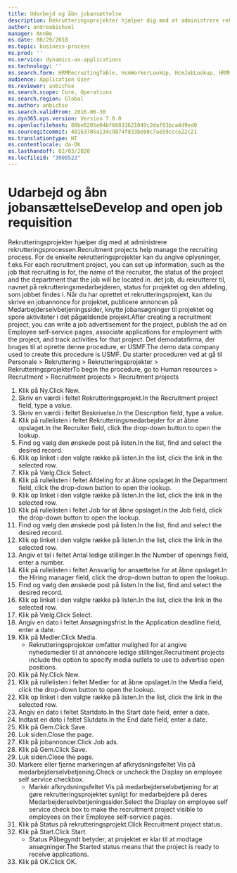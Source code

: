 ```yaml
---
title: Udarbejd og åbn jobansættelse
description: Rekrutteringsprojekter hjælper dig med at administrere rekrutteringsprocessen.
author: andreabichsel
manager: AnnBe
ms.date: 08/29/2018
ms.topic: business-process
ms.prod: ''
ms.service: dynamics-ax-applications
ms.technology: ''
ms.search.form: HRMRecruitingTable, HcmWorkerLookUp, HcmJobLookup, HRMRecruitingMedia, HRMRecruitingJobAd
audience: Application User
ms.reviewer: anbichse
ms.search.scope: Core, Operations
ms.search.region: Global
ms.author: anbichse
ms.search.validFrom: 2016-06-30
ms.dyn365.ops.version: Version 7.0.0
ms.openlocfilehash: 88be0205e04bf66833621049c2daf03bca4d9ed0
ms.sourcegitcommit: 40163705a134c9874fd33be80c7ae59ccce22c21
ms.translationtype: HT
ms.contentlocale: da-DK
ms.lasthandoff: 02/03/2020
ms.locfileid: "3008523"
---
```

# <a name="develop-and-open-job-requisition"></a><span data-ttu-id="a07be-103">Udarbejd og åbn jobansættelse</span><span class="sxs-lookup"><span data-stu-id="a07be-103">Develop and open job requisition</span></span>



<span data-ttu-id="a07be-104">Rekrutteringsprojekter hjælper dig med at administrere rekrutteringsprocessen.</span><span class="sxs-lookup"><span data-stu-id="a07be-104">Recruitment projects help manage the recruiting process.</span></span> <span data-ttu-id="a07be-105">For de enkelte rekrutteringsprojekter kan du angive oplysninger, f.eks.</span><span class="sxs-lookup"><span data-stu-id="a07be-105">For each recruitment project, you can set up information, such as the job that recruiting is for, the name of the recruiter, the status of the project and the department that the job will be located in.</span></span> <span data-ttu-id="a07be-106">det job, du rekrutterer til, navnet på rekrutteringsmedarbejderen, status for projektet og den afdeling, som jobbet findes i. Når du har oprettet et rekrutteringsprojekt, kan du skrive en jobannonce for projektet, publicere annoncen på Medarbejderselvbetjeningssider, knytte jobansøgninger til projektet og spore aktiviteter i det pågældende projekt.</span><span class="sxs-lookup"><span data-stu-id="a07be-106">After creating a recruitment project, you can write a job advertisement for the project, publish the ad on Employee self-service pages, associate applications for employment with the project, and track activities for that project.</span></span> <span data-ttu-id="a07be-107">Det demodatafirma, der bruges til at oprette denne procedure, er USMF.</span><span class="sxs-lookup"><span data-stu-id="a07be-107">The demo data company used to create this procedure is USMF.</span></span> <span data-ttu-id="a07be-108">Du starter proceduren ved at gå til Personale > Rekruttering > Rekrutteringsprojekter > Rekrutteringsprojekter</span><span class="sxs-lookup"><span data-stu-id="a07be-108">To begin the procedure, go to Human resources > Recruitment > Recruitment projects > Recruitment projects</span></span>

1. <span data-ttu-id="a07be-109">Klik på Ny.</span><span class="sxs-lookup"><span data-stu-id="a07be-109">Click New.</span></span>
2. <span data-ttu-id="a07be-110">Skriv en værdi i feltet Rekrutteringsprojekt.</span><span class="sxs-lookup"><span data-stu-id="a07be-110">In the Recruitment project field, type a value.</span></span>
3. <span data-ttu-id="a07be-111">Skriv en værdi i feltet Beskrivelse.</span><span class="sxs-lookup"><span data-stu-id="a07be-111">In the Description field, type a value.</span></span>
4. <span data-ttu-id="a07be-112">Klik på rullelisten i feltet Rekrutteringsmedarbejder for at åbne opslaget.</span><span class="sxs-lookup"><span data-stu-id="a07be-112">In the Recruiter field, click the drop-down button to open the lookup.</span></span>
5. <span data-ttu-id="a07be-113">Find og vælg den ønskede post på listen.</span><span class="sxs-lookup"><span data-stu-id="a07be-113">In the list, find and select the desired record.</span></span>
6. <span data-ttu-id="a07be-114">Klik op linket i den valgte række på listen.</span><span class="sxs-lookup"><span data-stu-id="a07be-114">In the list, click the link in the selected row.</span></span>
7. <span data-ttu-id="a07be-115">Klik på Vælg.</span><span class="sxs-lookup"><span data-stu-id="a07be-115">Click Select.</span></span>
8. <span data-ttu-id="a07be-116">Klik på rullelisten i feltet Afdeling for at åbne opslaget.</span><span class="sxs-lookup"><span data-stu-id="a07be-116">In the Department field, click the drop-down button to open the lookup.</span></span>
9. <span data-ttu-id="a07be-117">Klik op linket i den valgte række på listen.</span><span class="sxs-lookup"><span data-stu-id="a07be-117">In the list, click the link in the selected row.</span></span>
10. <span data-ttu-id="a07be-118">Klik på rullelisten i feltet Job for at åbne opslaget.</span><span class="sxs-lookup"><span data-stu-id="a07be-118">In the Job field, click the drop-down button to open the lookup.</span></span>
11. <span data-ttu-id="a07be-119">Find og vælg den ønskede post på listen.</span><span class="sxs-lookup"><span data-stu-id="a07be-119">In the list, find and select the desired record.</span></span>
12. <span data-ttu-id="a07be-120">Klik op linket i den valgte række på listen.</span><span class="sxs-lookup"><span data-stu-id="a07be-120">In the list, click the link in the selected row.</span></span>
13. <span data-ttu-id="a07be-121">Angiv et tal i feltet Antal ledige stillinger.</span><span class="sxs-lookup"><span data-stu-id="a07be-121">In the Number of openings field, enter a number.</span></span>
14. <span data-ttu-id="a07be-122">Klik på rullelisten i feltet Ansvarlig for ansættelse for at åbne opslaget.</span><span class="sxs-lookup"><span data-stu-id="a07be-122">In the Hiring manager field, click the drop-down button to open the lookup.</span></span>
15. <span data-ttu-id="a07be-123">Find og vælg den ønskede post på listen.</span><span class="sxs-lookup"><span data-stu-id="a07be-123">In the list, find and select the desired record.</span></span>
16. <span data-ttu-id="a07be-124">Klik op linket i den valgte række på listen.</span><span class="sxs-lookup"><span data-stu-id="a07be-124">In the list, click the link in the selected row.</span></span>
17. <span data-ttu-id="a07be-125">Klik på Vælg.</span><span class="sxs-lookup"><span data-stu-id="a07be-125">Click Select.</span></span>
18. <span data-ttu-id="a07be-126">Angiv en dato i feltet Ansøgningsfrist.</span><span class="sxs-lookup"><span data-stu-id="a07be-126">In the Application deadline field, enter a date.</span></span>
19. <span data-ttu-id="a07be-127">Klik på Medier.</span><span class="sxs-lookup"><span data-stu-id="a07be-127">Click Media.</span></span>
    * <span data-ttu-id="a07be-128">Rekrutteringsprojekter omfatter mulighed for at angive nyhedsmedier til at annoncere ledige stillinger.</span><span class="sxs-lookup"><span data-stu-id="a07be-128">Recruitment projects include the option to specify media outlets to use to advertise open positions.</span></span>  
20. <span data-ttu-id="a07be-129">Klik på Ny.</span><span class="sxs-lookup"><span data-stu-id="a07be-129">Click New.</span></span>
21. <span data-ttu-id="a07be-130">Klik på rullelisten i feltet Medier for at åbne opslaget.</span><span class="sxs-lookup"><span data-stu-id="a07be-130">In the Media field, click the drop-down button to open the lookup.</span></span>
22. <span data-ttu-id="a07be-131">Klik op linket i den valgte række på listen.</span><span class="sxs-lookup"><span data-stu-id="a07be-131">In the list, click the link in the selected row.</span></span>
23. <span data-ttu-id="a07be-132">Angiv en dato i feltet Startdato.</span><span class="sxs-lookup"><span data-stu-id="a07be-132">In the Start date field, enter a date.</span></span>
24. <span data-ttu-id="a07be-133">Indtast en dato i feltet Slutdato.</span><span class="sxs-lookup"><span data-stu-id="a07be-133">In the End date field, enter a date.</span></span>
25. <span data-ttu-id="a07be-134">Klik på Gem.</span><span class="sxs-lookup"><span data-stu-id="a07be-134">Click Save.</span></span>
26. <span data-ttu-id="a07be-135">Luk siden.</span><span class="sxs-lookup"><span data-stu-id="a07be-135">Close the page.</span></span>
27. <span data-ttu-id="a07be-136">Klik på jobannoncer.</span><span class="sxs-lookup"><span data-stu-id="a07be-136">Click Job ads.</span></span>
28. <span data-ttu-id="a07be-137">Klik på Gem.</span><span class="sxs-lookup"><span data-stu-id="a07be-137">Click Save.</span></span>
29. <span data-ttu-id="a07be-138">Luk siden.</span><span class="sxs-lookup"><span data-stu-id="a07be-138">Close the page.</span></span>
30. <span data-ttu-id="a07be-139">Markere eller fjerne markeringen af afkrydsningsfeltet Vis på medarbejderselvbetjening.</span><span class="sxs-lookup"><span data-stu-id="a07be-139">Check or uncheck the Display on employee self service checkbox.</span></span>
    * <span data-ttu-id="a07be-140">Markér afkrydsningsfeltet Vis på medarbejderselvbetjening for at gøre rekrutteringsprojektet synligt for medarbejdere på deres Medarbejderselvbetjeningssider.</span><span class="sxs-lookup"><span data-stu-id="a07be-140">Select the Display on employee self service check box to make the recruitment project visible to employees on their Employee self-service pages.</span></span>  
31. <span data-ttu-id="a07be-141">Klik på Status på rekrutteringsprojekt.</span><span class="sxs-lookup"><span data-stu-id="a07be-141">Click Recruitment project status.</span></span>
32. <span data-ttu-id="a07be-142">Klik på Start.</span><span class="sxs-lookup"><span data-stu-id="a07be-142">Click Start.</span></span>
    * <span data-ttu-id="a07be-143">Status Påbegyndt betyder, at projektet er klar til at modtage ansøgninger.</span><span class="sxs-lookup"><span data-stu-id="a07be-143">The Started status means that the project is ready to receive applications.</span></span>  
33. <span data-ttu-id="a07be-144">Klik på OK.</span><span class="sxs-lookup"><span data-stu-id="a07be-144">Click OK.</span></span>

